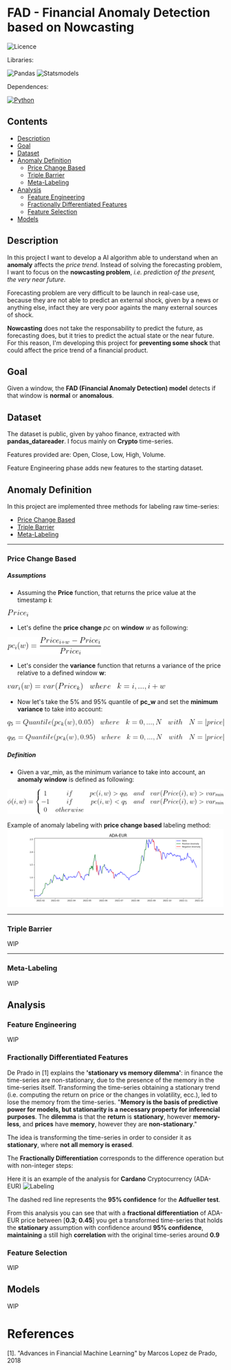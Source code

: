 # FAD - Financial Anomaly Detection based on Nowcasting

![Licence](https://img.shields.io/badge/Licence-MIT-orange)

Libraries: 

![Pandas](https://img.shields.io/badge/Pandas-1.3.4-brightgreen)
![Statsmodels](https://img.shields.io/badge/Statsmodels-0.13.1-brightgreen)

Dependences:

[![Python](https://img.shields.io/badge/Python-3.8-yellow)](https://github.com/daniele21/Genre_Detection/blob/master/dependences.md)

## Contents
- [Description](#description)
- [Goal](#goal)
- [Dataset](#dataset)
- [Anomaly Definition](#anomaly-definition)
  - [Price Change Based](#price-change-based)
  - [Triple Barrier](#triple-barrier)
  - [Meta-Labeling](#meta-labeling)
- [Analysis](#analysis)
  - [Feature Engineering](#feature-engineering)
  - [Fractionally Differentiated Features](#fractionally-differentiated-features)
  - [Feature Selection](#feature-selection)
- [Models](#models)

## Description
In this project I want to develop a AI algorithm able to understand when an **anomaly** affects the _price trend_. Instead of solving the forecasting problem, I want to focus on the **nowcasting problem**, _i.e. prediction of the present, the very near future_. 

Forecasting problem are very difficult to be launch in real-case use, because they are not able to predict an external shock, given by a news or anything else, infact they are very poor againts the many external sources of shock. 

**Nowcasting** does not take the responsability to predict the future, as forecasting does, but it tries to predict the actual state or the near future. For this reason, I'm developing this project for **preventing some shock** that could affect the price trend of a financial product.

## Goal
Given a window, the **FAD (Financial Anomaly Detection) model** detects if that window is **normal** or **anomalous**.

## Dataset
The dataset is public, given by yahoo finance, extracted with **pandas_datareader**. I focus mainly on **Crypto** time-series.

Features provided are: Open, Close, Low, High, Volume.

Feature Engineering phase adds new features to the starting dataset.
## Anomaly Definition
In this project are implemented three methods for labeling raw time-series: 
  - [Price Change Based](#price-change-based)
  - [Triple Barrier](#triple-barrier)
  - [Meta-Labeling](#meta-labeling)
---------------
### Price Change Based
##### Assumptions
- Assuming the **Price** function, that returns the price value at the timestamp **i**:

![Price](static/equations/price.png)

- Let's define the **price change** *pc* on **window** *w* as following:

![price_change_eq](static/equations/price_change.png)

- Let's consider the **variance** function that returns a variance of the price relative to a defined window **w**:

![variance](static/equations/variance.png)

- Now let's take the 5% and 95% quantile of **pc_w** and set the **minimum variance** to take into account:

![quantile_5](static/equations/quantile_5.png)

![quantile_5](static/equations/quantile_95.png)

##### Definition
- Given a var_min, as the minimum variance to take into account, an **anomaly window** is defined as following:

![anomaly](static/equations/anomaly_defintion.png)

Example of anomaly labeling with **price change based** labeling method:
![Labeling](static/anomaly_labeling.png)

-------------

### Triple Barrier
WIP

-------------

### Meta-Labeling
WIP
## Analysis

### Feature Engineering
WIP

### Fractionally Differentiated Features
De Prado in [1] explains the **'stationary vs memory dilemma'**: in finance the time-series are non-stationary, due to
the presence of the memory in the time-series itself. Transforming the time-series obtaining a stationary trend
(i.e. computing the return on price or the changes in volatility, ecc.), led to lose the memory from the time-series.
"**Memory is the basis of predictive power for models, but stationarity is a necessary property for inferencial purposes**.
The **dilemma** is that the **return** is **stationary**, however **memory-less**, and **prices** have **memory**,
however they are **non-stationary**."

The idea is transforming the time-series in order to consider it as **stationary**, where **not all memory is erased**.

The **Fractionally Differentiation** corresponds to the difference operation but with non-integer steps:

Here it is an example of the analysis for **Cardano** Cryptocurrency (ADA-EUR)
![Labeling](https://raw.github.com/daniele21/financial_anomaly_detection/main/static/frac_diff.png?raw=true)

The dashed red line represents the **95% confidence** for the **Adfueller test**.

From this analysis you can see that with a **fractional differentiation** of ADA-EUR price between [**0.3**; **0.45**]
you get a transformed time-series that holds the **stationary** assumption with confidence around **95% confidence**, **maintaining** 
a still high **correlation** with the original time-series around **0.9**


### Feature Selection
WIP

## Models
WIP




# References

[1]. "Advances in Financial Machine Learning" by Marcos Lopez de Prado, 2018

